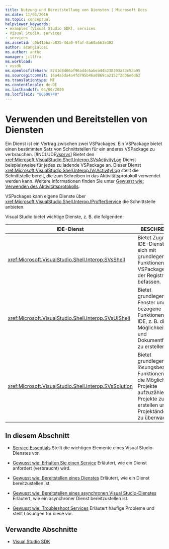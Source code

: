 ```yaml
---
title: Nutzung und Bereitstellung von Diensten | Microsoft Docs
ms.date: 11/04/2016
ms.topic: conceptual
helpviewer_keywords:
- examples [Visual Studio SDK], services
- Visual Studio, services
- services
ms.assetid: c0b415ba-b825-4da0-9faf-8a60a663e302
author: acangialosi
ms.author: anthc
manager: jillfra
ms.workload:
- vssdk
ms.openlocfilehash: 8741d8d66af96ad4c6abea44b238393a34c5aa95
ms.sourcegitcommit: 16a4a5da4a4fd795b46a0869ca2152f2d36e6db2
ms.translationtype: MT
ms.contentlocale: de-DE
ms.lasthandoff: 04/06/2020
ms.locfileid: "80698740"
---
```

# <a name="using-and-providing-services"></a>Verwenden und Bereitstellen von Diensten
Ein Dienst ist ein Vertrag zwischen zwei VSPackages. Ein VSPackage bietet einen bestimmten Satz von Schnittstellen für ein anderes VSPackage zu verbrauchen. [!INCLUDE[vsprvs](../code-quality/includes/vsprvs_md.md)] Bietet den <xref:Microsoft.VisualStudio.Shell.Interop.SVsActivityLog> Dienst beispielsweise für jedes zu ladende VSPackage an. Dieser Dienst <xref:Microsoft.VisualStudio.Shell.Interop.IVsActivityLog> stellt die Schnittstelle bereit, die zum Schreiben in das Aktivitätsprotokoll verwendet werden kann. Weitere Informationen finden Sie unter [Gewusst wie: Verwenden des Aktivitätsprotokolls](../extensibility/how-to-use-the-activity-log.md).

 VSPackages kann eigene Dienste über <xref:Microsoft.VisualStudio.Shell.Interop.IProfferService> die Schnittstelle anbieten.

 Visual Studio bietet wichtige Dienste, z. B. die folgenden:

|IDE-Dienst|BESCHREIBUNG|
|-----------------|-----------------|
|<xref:Microsoft.VisualStudio.Shell.Interop.SVsShell>|Bietet Zugriff auf IDE-Dienste, die sich mit grundlegenden Funktionen, VSPackages und der Registrierung befassen.|
|<xref:Microsoft.VisualStudio.Shell.Interop.SVsUIShell>|Bietet grundlegende Fenster und UI-bezogene Funktionen in der IDE, z. B. die Möglichkeit, Tools und Dokumentfenster zu erstellen.|
|<xref:Microsoft.VisualStudio.Shell.Interop.SVsSolution>|Bietet grundlegende lösungsbezogene Funktionen, z. B. die Möglichkeit, Projekte aufzuzählen, neue Projekte zu erstellen und Projektänderungen zu überwachen.|

## <a name="in-this-section"></a>In diesem Abschnitt
- [Service Essentials](../extensibility/internals/service-essentials.md) Stellt die wichtigen Elemente eines Visual Studio-Dienstes vor.

- [Gewusst wie: Erhalten Sie einen Service](../extensibility/how-to-get-a-service.md) Erläutert, wie ein Dienst anfordert (verbraucht) wird.

- [Gewusst wie: Bereitstellen eines Dienstes](../extensibility/how-to-provide-a-service.md) Erläutert, wie ein Dienst bereitzustellen ist.

- [Gewusst wie: Bereitstellen eines asynchronen Visual Studio-Dienstes](../extensibility/how-to-provide-an-asynchronous-visual-studio-service.md) Erläutert, wie ein asynchroner Dienst bereitzustellen ist.

- [Gewusst wie: Troubleshoot Services](../extensibility/how-to-troubleshoot-services.md) Erläutert häufige Probleme und stellt Lösungen für diese vor.

## <a name="related-sections"></a>Verwandte Abschnitte
- [Visual Studio SDK](../extensibility/visual-studio-sdk.md)
